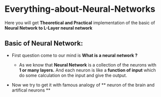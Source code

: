 # Everything-about-Neural-Networks
Here you will get **Theoretical and Practical** implementation of the basic of **Neural Network to L-Layer neural network**

## Basic of Neural Network:

- First question come to our mind is **What is a neural network ?**

  - As we know that **Neural Network** is a collection of the neurons with **1 or many layers.**
And each neuron is like a **function of input** which do some calculation on the input and give the output.

- Now we try to get it with famous analogy of ** neuron of the brain and artifical neurons ** 
